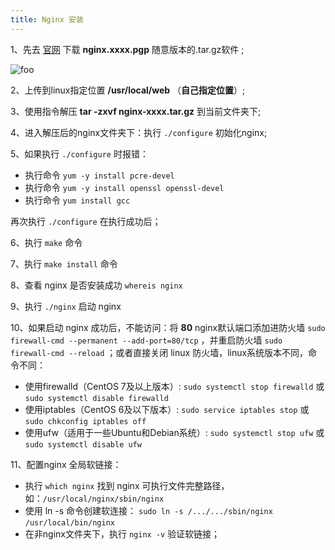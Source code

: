 ```yaml
---
title: Nginx 安装
---
```


1、先去 [官网](http://nginx.org/en/download.html) 下载 **nginx.xxxx.pgp** 随意版本的.tar.gz软件 ;

<img class="zoom" :src="$withBase('/assets/linux_img/nginx-download.png')" alt="foo">

2、上传到linux指定位置 **/usr/local/web**  （**自己指定位置**）;

3、使用指令解压 **tar -zxvf nginx-xxxx.tar.gz** 到当前文件夹下;

4、进入解压后的nginx文件夹下：执行 ```./configure``` 初始化nginx;

5、如果执行 ```./configure``` 时报错：

* 执行命令 ```yum -y install pcre-devel ```
* 执行命令 ```yum -y install openssl openssl-devel```
* 执行命令 ```yum install gcc```
  
再次执行 ```./configure``` 在执行成功后；

6、执行 ```make``` 命令

7、执行 ```make install``` 命令

8、查看 nginx 是否安装成功 ```whereis nginx```

9、执行 ```./nginx``` 启动 nginx

10、如果启动 nginx 成功后，不能访问：将 **80** nginx默认端口添加进防火墙 ```sudo firewall-cmd --permanent --add-port=80/tcp``` ，并重启防火墙 ```sudo firewall-cmd --reload``` ；或者直接关闭 linux 防火墙，linux系统版本不同，命令不同：
* 使用firewalld（CentOS 7及以上版本）: ```sudo systemctl stop firewalld``` 或 ```sudo systemctl disable firewalld``` 
* 使用iptables（CentOS 6及以下版本）: ```sudo service iptables stop``` 或 ```sudo chkconfig iptables off```
* 使用ufw（适用于一些Ubuntu和Debian系统）: ```sudo systemctl stop ufw``` 或 ```sudo systemctl disable ufw```

11、配置nginx 全局软链接：
* 执行 ```which nginx``` 找到 nginx 可执行文件完整路径，如：```/usr/local/nginx/sbin/nginx```
* 使用 ln -s 命令创建软连接： ```sudo ln -s /.../.../sbin/nginx```  ```/usr/local/bin/nginx```
* 在非nginx文件夹下，执行 ```nginx -v```  验证软链接；